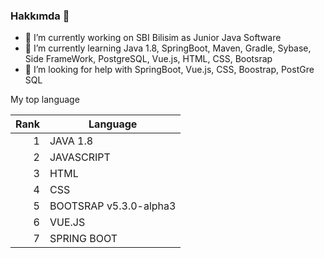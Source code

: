 ### Hakkımda 👋
<!-- COMMENT -->
<!--
**TnrDmr89/TnrDmr89** is a ✨ _special_ ✨ repository because its `README.md` (this file) appears on your GitHub profile.

Here are some ideas to get you started:

- 🔭 I’m currently working on ...
- 🌱 I’m currently learning ...
- 👯 I’m looking to collaborate on ...
- 🤔 I’m looking for help with ...
- 💬 Ask me about ...
- 📫 How to reach me: ...
- 😄 Pronouns: ...
- ⚡ Fun fact: ...
-->

- 🔭 I’m currently working on SBI Bilisim as Junior Java Software
- 🌱 I’m currently learning Java 1.8, SpringBoot, Maven, Gradle, Sybase, Side FrameWork, PostgreSQL, Vue.js, HTML, CSS, Bootsrap
- 🤔 I’m looking for help with SpringBoot, Vue.js, CSS, Boostrap, PostGre SQL

My top language

| Rank | Language |
|-----:|---------------|
|     1|   JAVA 1.8    |
|     2|  JAVASCRIPT   |
|     3|     HTML      |
|     4|     CSS       |
|     5| BOOTSRAP v5.3.0-alpha3      |
|     6|     VUE.JS      |
|     7|     SPRING BOOT      |

